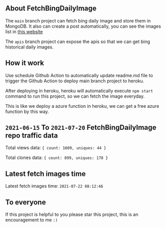 ## About FetchBingDailyImage

The `main` branch project can fetch bing daily image and store them in MongoDB.
It also can create a post automatically, you can see the images list in [this website](https://oursalbum.netlify.app)

The `apis` branch project can expose the apis so that we can get bing historical daily images.

## How it work

Use schedule Github Action to automatically update readme.md file to trigger the Github Action to deploy main branch project to heroku.

After deploying in heroku, heroku will automatically execute `npm start` command to run this project, so we can fetch the image everyday.

This is like we deploy a azure function in heroku, we can get a free azure function by this way.

## `2021-06-15` To `2021-07-20` FetchBingDailyImage repo traffic data

Total views data: `{ count: 1609, uniques: 44 }`

Total clones data: `{ count: 899, uniques: 178 }`

## Latest fetch images time

Latest fetch images time: `2021-07-22 08:12:46`

## To everyone

If this project is helpful to you please star this project, this is an encouragement to me `:)`



